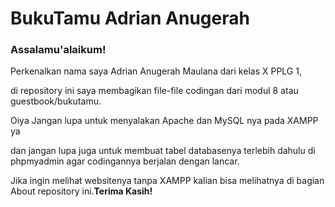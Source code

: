 # BukuTamu Adrian Anugerah
<html>
  <body>
    <h3>Assalamu'alaikum!</h3>
    <p>Perkenalkan nama saya Adrian Anugerah Maulana dari kelas X PPLG 1, </p>
    <p>di repository ini saya membagikan file-file codingan dari modul 8 atau guestbook/bukutamu.</p>
    <p>Oiya Jangan lupa untuk menyalakan Apache dan MySQL nya pada XAMPP ya</p>
    <p> dan jangan lupa juga untuk membuat tabel databasenya terlebih dahulu di phpmyadmin agar codingannya berjalan dengan lancar.</p>
    <p>Jika ingin melihat websitenya tanpa XAMPP kalian bisa melihatnya di bagian About repository ini.<b>Terima Kasih!</b></p>
  </body>
</html>
